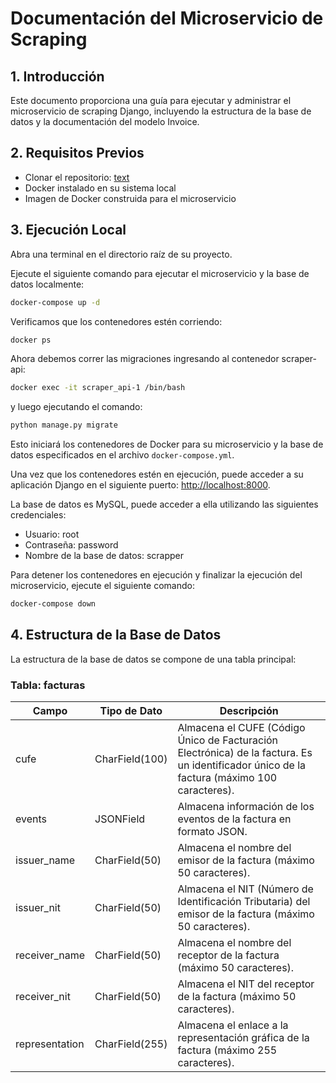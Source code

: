 # Documentación del Microservicio de Scraping

## 1. Introducción

Este documento proporciona una guía para ejecutar y administrar el microservicio de scraping Django, incluyendo la estructura de la base de datos y la documentación del modelo Invoice.

## 2. Requisitos Previos
- Clonar el repositorio: [text](https://github.com/waperdomob/scrapper-api.git)
- Docker instalado en su sistema local
- Imagen de Docker construida para el microservicio

## 3. Ejecución Local

Abra una terminal en el directorio raíz de su proyecto.

Ejecute el siguiente comando para ejecutar el microservicio y la base de datos localmente:

```bash
docker-compose up -d
```

Verificamos que los contenedores estén corriendo:
```bash
docker ps
```

Ahora debemos correr las migraciones ingresando al contenedor scraper-api:
```bash
docker exec -it scraper_api-1 /bin/bash
```

y luego ejecutando el comando:
```bash
python manage.py migrate
```


Esto iniciará los contenedores de Docker para su microservicio y la base de datos especificados en el archivo `docker-compose.yml`.

Una vez que los contenedores estén en ejecución, puede acceder a su aplicación Django en el siguiente puerto: [http://localhost:8000](http://localhost:8000).


La base de datos es MySQL, puede acceder a ella utilizando las siguientes credenciales:
- Usuario: root
- Contraseña: password
- Nombre de la base de datos: scrapper


Para detener los contenedores en ejecución y finalizar la ejecución del microservicio, ejecute el siguiente comando:

```bash
docker-compose down
```

## 4. Estructura de la Base de Datos

La estructura de la base de datos se compone de una tabla principal:

### Tabla: facturas

| Campo           | Tipo de Dato   | Descripción                                                                                               |
|-----------------|----------------|-----------------------------------------------------------------------------------------------------------|
| cufe            | CharField(100) | Almacena el CUFE (Código Único de Facturación Electrónica) de la factura. Es un identificador único de la factura (máximo 100 caracteres). |
| events          | JSONField      | Almacena información de los eventos de la factura en formato JSON.  |
| issuer_name     | CharField(50)  | Almacena el nombre del emisor de la factura (máximo 50 caracteres).                                         |
| issuer_nit      | CharField(50)  | Almacena el NIT (Número de Identificación Tributaria) del emisor de la factura (máximo 50 caracteres).    |
| receiver_name   | CharField(50)  | Almacena el nombre del receptor de la factura (máximo 50 caracteres).                                       |
| receiver_nit    | CharField(50)  | Almacena el NIT del receptor de la factura (máximo 50 caracteres).                                          |
| representation  | CharField(255) | Almacena el enlace a la representación gráfica de la factura (máximo 255 caracteres).                        |

